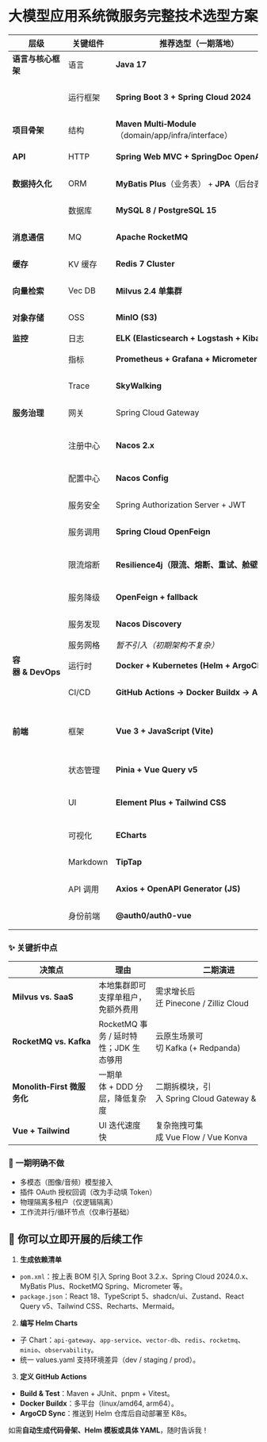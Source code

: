 # 大模型应用系统微服务完整技术选型方案

| 层级              | 关键组件     | **推荐选型（一期落地）**                                     | 采用原因 / 适用场景                                 | 备选 / 迁移策略（演进方向）                             |
|-----------------|----------|----------------------------------------------------|---------------------------------------------|---------------------------------------------|
| **语言与核心框架**     | 语言       | **Java 17**                                        | 团队 DDD 经验、企业级治理成熟、生态丰富                      | Go（极致并发）、TypeScript (Node 全栈同构）             |
|                 | 运行框架     | **Spring Boot 3 + Spring Cloud 2024**              | 微服务 starter 丰富、GraalVM 原生支持、对 Jakarta EE 统一 | Micronaut / Quarkus（更轻量）、Helidon Nima（虚拟线程） |
| **项目骨架**        | 结构       | **Maven Multi‑Module**（domain/app/infra/interface） | 符合 DDD 分层，易做依赖隔离                            | Gradle（构建加速）、Nx (monorepo)                  |
| **API**         | HTTP     | **Spring Web MVC + SpringDoc OpenAPI**             | 注解即文档，Apifox/Swagger UI 对接                  | tRPC / gRPC（服务间调用）                          |
| **数据持久化**       | ORM      | **MyBatis Plus**（业务表） + **JPA**（后台表）               | MP 动态 SQL 灵活；JPA 适合配置表                      | jOOQ / Hibernate                            |
|                 | 数据库      | **MySQL 8 / PostgreSQL 15**                        | 成熟稳健、社区广                                    | TiDB（云原生 HTAP）、CockroachDB（分布式强一致）          |
| **消息通信**        | MQ       | **Apache RocketMQ**                                | 事务/延时消息友好、JDK 客户端完善                         | Kafka + Redpanda、Pulsar（原生多租户）              |
| **缓存**          | KV 缓存    | **Redis 7 Cluster**                                | 热 Key、对话上下文缓存、分布式锁                          | Ignite / Hazelcast                          |
| **向量检索**        | Vec DB   | **Milvus 2.4 单集群**                                 | 高维检索、Java SDK、足够支撑一期                        | Qdrant（单机简洁）、Pinecone / Zilliz Cloud（SaaS）  |
| **对象存储**        | OSS      | **MinIO (S3)**                                     | 私有部署、与云厂商 SDK 兼容                            | 阿里 OSS、腾讯 COS                               |
| **监控**          | 日志       | **ELK (Elasticsearch + Logstash + Kibana)**        | 结构化日志、全文检索                                  | Loki（轻量，Grafana 原生）                         |
|                 | 指标       | **Prometheus + Grafana + Micrometer**              | JVM/自定义指标、告警集成简单                            | OpenTelemetry Collector                     |
|                 | Trace    | **SkyWalking**                                     | Java 生态集成好、自动探针                             | Jaeger / OTEL SDK                           |
| **服务治理**        | 网关       | Spring Cloud Gateway                               | 早期减少运维复杂度，单体内直接暴露                           |                                             |
|                 | 注册中心     | **Nacos 2.x**                                      | 注册配置一体化、Spring Cloud Alibaba 原生支持           | Consul、etcd（K8s 原生）                         |
|                 | 配置中心     | **Nacos Config**                                   | 动态刷新、命名空间、多环境配置                             | Apollo / Spring Cloud Config                |
|                 | 服务安全     | Spring Authorization Server + JWT                  | 标准协议，企业统一身份接入                               | Keycloak / Auth0 SaaS                       |
|                 | 服务调用     | **Spring Cloud OpenFeign**                         | 声明式调用、集成 fallback/熔断                        | Retrofit、tRPC、gRPC                          |
|                 | 限流熔断     | **Resilience4j（限流、熔断、重试、舱壁）**                      | 轻量、函数式编程模型、配合 Micrometer 上报指标               | Sentinel（规则管理 UI 化）                         |
|                 | 服务降级     | **OpenFeign + fallback**                           | 默认值兜底、避免级联失败                                | Sentinel fallback                           |
|                 | 服务发现     | **Nacos Discovery**                                | 与 Feign/Gateway 配合良好                        | K8s DNS、服务网格                                |
|                 | 服务网格     | *暂不引入（初期架构不复杂）*                                    | 简化运维成本                                      | Istio / Kuma / OpenSergo                    |
| **容器 & DevOps** | 运行时      | **Docker + Kubernetes (Helm + ArgoCD)**            | 与现有 DevOps 对齐，蓝绿/灰度发布                       | K3s（PoC）、Nomad                              |
|                 | CI/CD    | **GitHub Actions → Docker Buildx → ArgoCD**        | 云端 Runner、声明式 GitOps                        | Jenkins + Tekton                            |
| **前端**          | 框架       | **Vue 3 + JavaScript (Vite)**                      | 渐进式、学习曲线平滑、生态成熟，配合 Composition API 快速落地     | React 18 + TypeScript 5                     |
|                 | 状态管理     | **Pinia + Vue Query v5**                           | 轻量，组合式 API，支持 Suspense 异步数据流                | Zustand / Redux Toolkit                     |
|                 | UI       | **Element Plus + Tailwind CSS**                    | 成熟中文社区、组件齐全、深色模式，Tailwind 原子化样式灵活           | Naive UI / Ant Design Vue                   |
|                 | 可视化      | **ECharts**                                        | 组件丰富，适合仪表盘可视化，社区活跃                          | Recharts / Mermaid (Markdown 内嵌)            |
|                 | Markdown | **TipTap**                                         | 所见即所得编辑器，扩展灵活                               | MDX + vue-mdx / EditorJS                    |
|                 | API 调用   | **Axios + OpenAPI Generator (JS)**                 | 简单上手、与 JavaScript 生态一致                      | fetch + DTO 手写                              |
|                 | 身份前端     | **@auth0/auth0-vue**                               | JWT + Redirect 流封装简洁                        | Keycloak JS Adapter                         |

### ✨ 关键折中点

| 决策点                     | 理由                          | 二期演进                                  |
|-------------------------|-----------------------------|---------------------------------------|
| **Milvus vs. SaaS**     | 本地集群即可支撑单租户，免额外费用           | 需求增长后迁 Pinecone / Zilliz Cloud        |
| **RocketMQ vs. Kafka**  | RocketMQ 事务 / 延时特性；JDK 生态够用 | 云原生场景可切 Kafka (+ Redpanda)            |
| **Monolith‑First 微服务化** | 一期单体 + DDD 分层，降低复杂度         | 二期拆模块，引入 Spring Cloud Gateway & Nacos |
| **Vue + Tailwind**      | UI 迭代速度快                    | 复杂拖拽可集成 Vue Flow / Vue Konva          |

### 🚧 一期明确不做

* 多模态（图像/音频）模型接入
* 插件 OAuth 授权回调（改为手动填 Token）
* 物理隔离多租户（仅逻辑隔离）
* 工作流并行/循环节点（仅串行基础）

## 📌 你可以立即开展的后续工作

1. **生成依赖清单**

* `pom.xml`：按上表 BOM 引入 Spring Boot 3.2.x、Spring Cloud 2024.0.x、MyBatis Plus、RocketMQ Spring、Micrometer 等。
* `package.json`：React 18、TypeScript 5、shadcn/ui、Zustand、React Query v5、Tailwind CSS、Recharts、Mermaid。

2. **编写 Helm Charts**

* 子 Chart：`api-gateway`、`app-service`、`vector-db`、`redis`、`rocketmq`、`minio`、`observability`。
* 统一 values.yaml 支持环境差异（dev / staging / prod）。

3. **定义 GitHub Actions**

* **Build & Test**：Maven + JUnit、pnpm + Vitest。
* **Docker Buildx**：多平台（linux/amd64, arm64）。
* **ArgoCD Sync**：推送到 Helm 仓库后自动部署至 K8s。

如需**自动生成代码骨架、Helm 模板或具体 YAML**，随时告诉我！
